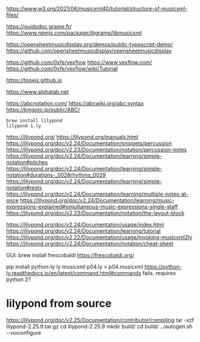 https://www.w3.org/2021/06/musicxml40/tutorial/structure-of-musicxml-files/

https://guidodoc.grame.fr/
https://www.npmjs.com/package/@grame/libmusicxml

https://opensheetmusicdisplay.org/demos/public-typescript-demo/
https://github.com/opensheetmusicdisplay/opensheetmusicdisplay

https://github.com/0xfe/vexflow
https://www.vexflow.com/
https://github.com/0xfe/vexflow/wiki/Tutorial


https://tonejs.github.io

https://www.alphatab.net


https://abcnotation.com/
https://abcwiki.org/abc:syntax
https://kmgoto.jp/public/ABC/


```
brew install lilypond
lilypond 1.ly
```

https://lilypond.org/
https://lilypond.org/manuals.html
https://lilypond.org/doc/v2.24/Documentation/snippets/percussion
    https://lilypond.org/doc/v2.23/Documentation/notation/percussion-notes
    https://lilypond.org/doc/v2.24/Documentation/learning/simple-notation#pitches
    https://lilypond.org/doc/v2.24/Documentation/learning/simple-notation#durations-_0028rhythms_0029
    https://lilypond.org/doc/v2.24/Documentation/learning/simple-notation#rests
    https://lilypond.org/doc/v2.24/Documentation/learning/multiple-notes-at-once
    https://lilypond.org/doc/v2.24/Documentation/learning/music-expressions-explained#simultaneous-music-expressions-single-staff
    https://lilypond.org/doc/v2.23/Documentation/notation/the-layout-block

https://lilypond.org/doc/v2.24/Documentation/usage/index.html
https://lilypond.org/doc/v2.24/Documentation/learning/tutorial
https://lilypond.org/doc/v2.22/Documentation/usage/invoking-musicxml2ly
https://lilypond.org/doc/v2.24/Documentation/notation/cheat-sheet

GUI: brew install frescobaldi
https://frescobaldi.org/

pip install python-ly
ly musicxml p04.ly > p04.musicxml
https://python-ly.readthedocs.io/en/latest/command.html#commands
fails. requires python 2?



# lilypond from source

https://lilypond.org/doc/v2.25/Documentation/contributor/compiling
tar -xzf lilypond-2.25.9.tar.gz
cd lilypond-2.25.9
mkdir build/
cd build/
../autogen.sh --noconfigure
